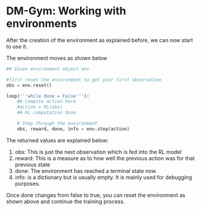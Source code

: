 # DM-Gym: Working with environments

After the creation of the environment as explained before, we can now start to use it.

The environment moves as shown below

```python
## Given environment object env

#first reset the environment to get your first observation
obs = env.reset()

loop('''while done = False'''):
    ## Compute action here
    #action = RL(obs)
    ## RL computation done

    # Step through the environment
    obs, reward, done, info = env.step(action)
```

The returned values are explained below:

1. obs: This is just the next observation which is fed into the RL model
2. reward: This is a measure as to how well the previous action was for that previous state
3. done: The environment has reached a terminal state now.
4. info: is a dictionary but is usually empty. It is mainly used for debugging purposes.

Once done changes from false to true, you can reset the environment as shown above and continue the training process.